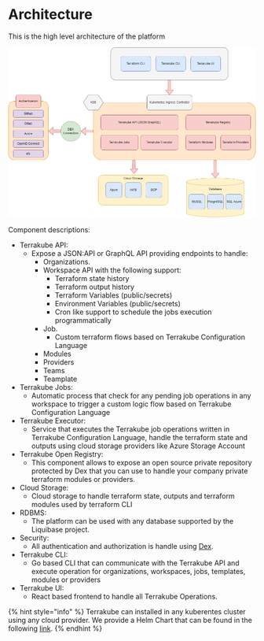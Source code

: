 # Architecture

This is the high level architecture of the platform

![](../.gitbook/assets/TerrakubeV2.png)

Component descriptions:

* Terrakube API:
  * Expose a JSON:API or GraphQL API providing endpoints to handle:
    * Organizations.
    * Workspace API with the following support:
      * Terraform state history
      * Terraform output history
      * Terraform Variables (public/secrets)
      * Environment Variables (public/secrets)
      * Cron like support to schedule the jobs execution programmatically
    * Job.
      * Custom terraform flows based on Terrakube Configuration Language
    * Modules
    * Providers
    * Teams
    * Teamplate
* Terrakube Jobs:
  * Automatic process that check for any pending job operations in any workspace to trigger a custom logic flow based on Terrakube Configuration Language
* Terrakube Executor:
  * Service that executes the Terrakube job operations written in Terrakube Configuration Language, handle the terraform state and outputs using cloud storage providers like Azure Storage Account
* Terrakube Open Registry:
  * This component allows to expose an open source private repository protected by Dex that you can use to handle your company private terraform modules or providers.
* Cloud Storage:
  * Cloud storage to handle terraform state, outputs and terraform modules used by terraform CLI
* RDBMS:
  * The platform can be used with any database supported by the Liquibase project.
* Security:
  * All authentication and authorization is handle using [Dex](https://dexidp.io/).
* Terrakube CLI:
  * Go based CLI that can communicate with the Terrakube API and execute operation for organizations, workspaces, jobs, templates, modules or providers
* Terrakube UI:
  * React based frontend to handle all Terrakube Operations.

{% hint style="info" %}
Terrakube can installed in any kuberentes cluster using any cloud provider. We provide a Helm Chart that can be found in the following [link](https://github.com/terrakube-io/terrakube-helm-chart).
{% endhint %}

